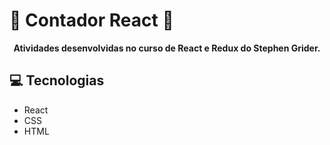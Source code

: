 # 🧮 Contador React 🧮

<p align="center">
    <b>Atividades desenvolvidas no curso de React e Redux do Stephen Grider.</b>
</p>

## 💻 Tecnologias

- React
- CSS
- HTML
